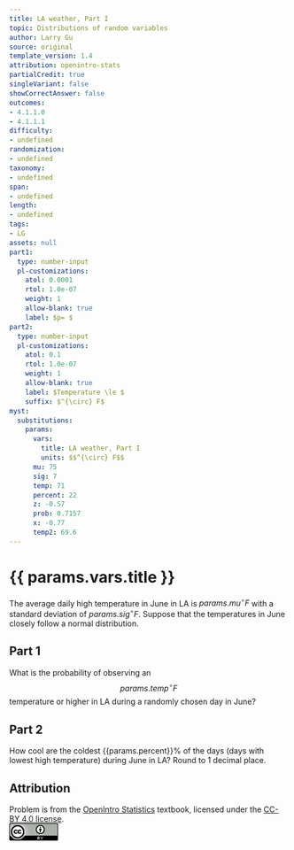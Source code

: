 ```yaml
---
title: LA weather, Part I
topic: Distributions of random variables
author: Larry Gu
source: original
template_version: 1.4
attribution: openintro-stats
partialCredit: true
singleVariant: false
showCorrectAnswer: false
outcomes:
- 4.1.1.0
- 4.1.1.1
difficulty:
- undefined
randomization:
- undefined
taxonomy:
- undefined
span:
- undefined
length:
- undefined
tags:
- LG
assets: null
part1:
  type: number-input
  pl-customizations:
    atol: 0.0001
    rtol: 1.0e-07
    weight: 1
    allow-blank: true
    label: $p= $
part2:
  type: number-input
  pl-customizations:
    atol: 0.1
    rtol: 1.0e-07
    weight: 1
    allow-blank: true
    label: $Temperature \le $
    suffix: $^{\circ} F$
myst:
  substitutions:
    params:
      vars:
        title: LA weather, Part I
        units: $$^{\circ} F$$
      mu: 75
      sig: 7
      temp: 71
      percent: 22
      z: -0.57
      prob: 0.7157
      x: -0.77
      temp2: 69.6
---
```

# {{ params.vars.title }}
The average daily high temperature in June in LA is  ${{ params.mu }} ^{\circ} F$ with a standard deviation of ${{params.sig}} ^{\circ} F$. Suppose that the temperatures in June closely follow a normal distribution.

## Part 1

What is the probability of observing an $${{params.temp}} ^{\circ} F$$ temperature or higher in LA during a randomly chosen day in June?

## Part 2

How cool are the coldest {{params.percent}}%  of the days (days with lowest high temperature) during June in LA? Round to 1 decimal place.

## Attribution

Problem is from the [OpenIntro Statistics](https://openintro.org/book/os/) textbook, licensed under the [CC-BY 4.0 license](https://creativecommons.org/licenses/by/4.0/).<br>![Image representing the Creative Commons 4.0 BY license.](https://raw.githubusercontent.com/firasm/bits/master/by.png)